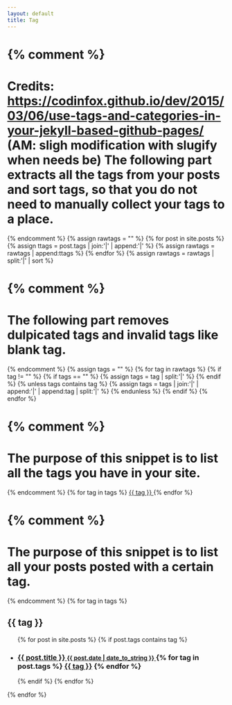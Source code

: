 ```yaml
---
layout: default
title: Tag
---
```


{% comment %}
=======================
Credits: https://codinfox.github.io/dev/2015/03/06/use-tags-and-categories-in-your-jekyll-based-github-pages/
(AM: sligh modification with slugify when needs be)
The following part extracts all the tags from your posts and sort tags, so that you do not need to manually collect your tags to a place.
=======================
{% endcomment %}
{% assign rawtags = "" %}
{% for post in site.posts %}
   {% assign ttags = post.tags | join:'|' | append:'|' %}
   {% assign rawtags = rawtags | append:ttags %}
{% endfor %}
{% assign rawtags = rawtags | split:'|' | sort %}

{% comment %}
=======================
The following part removes dulpicated tags and invalid tags like blank tag.
=======================
{% endcomment %}
{% assign tags = "" %}
{% for tag in rawtags %}
   {% if tag != "" %}
      {% if tags == "" %}
      	    {% assign tags = tag | split:'|' %}
	       {% endif %}
	       	  {% unless tags contains tag %}
		     	    {% assign tags = tags | join:'|' | append:'|' | append:tag | split:'|' %}
			       {% endunless %}
			       {% endif %}
{% endfor %}

{% comment %}
=======================
The purpose of this snippet is to list all the tags you have in your site.
=======================
{% endcomment %}
{% for tag in tags %}
   <a href="#{{ tag | slugify }}"> {{ tag }} </a>
{% endfor %}

{% comment %}
=======================
The purpose of this snippet is to list all your posts posted with a certain tag.
=======================
{% endcomment %}
{% for tag in tags %}
   <h2 id="{{ tag | slugify }}">{{ tag }}</h2>
   <ul>
    {% for post in site.posts %}
        {% if post.tags contains tag %}
	    <li>
		 <h3>
			 <a href="{{ post.url }}">
			     {{ post.title }}
			     	 <small>{{ post.date | date_to_string }}</small>
				 	    </a>
						 {% for tag in post.tags %}
						    	 <a class="tag" href="/blog/tag/#{{ tag | slugify }}">{{ tag }}</a>
							     {% endfor %}
							     	 </h3>
									 </li>
										 {% endif %}
										  {% endfor %}
										  </ul>
{% endfor %}